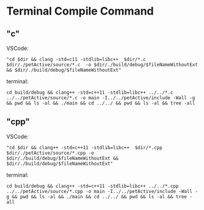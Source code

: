 # Terminal Compile Command

## "c"

VSCode:

    "cd $dir && clang -std=c11 -stdlib=libc++  $dir/*.c $dir/./petActive/source/*.c  -o $dir/./build/debug/$fileNameWithoutExt && $dir/./build/debug/$fileNameWithoutExt"
terminal:

    cd build/debug && clang++ -std=c++11 -stdlib=libc++ ../../*.c ../../petActive/source/*.c -o main -I../../petActive/include -Wall -g && pwd && ls -al && ./main && cd ../../ && pwd && ls -al && tree -all

## "cpp"

VSCode:

    "cd $dir && clang++ -std=c++11 -stdlib=libc++  $dir/*.cpp $dir/./petActive/source/*.cpp -o $dir/./build/debug/$fileNameWithoutExt && $dir/./build/debug/$fileNameWithoutExt"
terminal:

    cd build/debug && clang++ -std=c++11 -stdlib=libc++ ../../*.cpp ../../petActive/source/*.cpp -o main -I../../petActive/include -Wall -g && pwd && ls -al && ./main && cd ../../ && pwd && ls -al && tree -all
